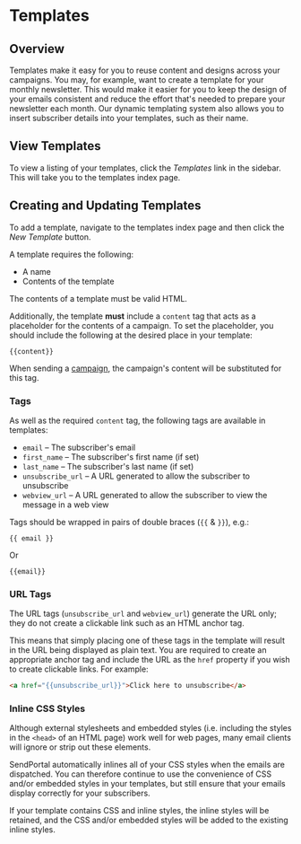 # Templates

## Overview

Templates make it easy for you to reuse content and designs across your campaigns. You may, for example, want to create a template for your monthly newsletter. This would make it easier for you to keep the design of your emails consistent and reduce the effort that's needed to prepare your newsletter each month. Our dynamic templating system also allows you to insert subscriber details into your templates, such as their name.

## View Templates

To view a listing of your templates, click the _Templates_ link in the sidebar. This will take you to the templates index page.

## Creating and Updating Templates

To add a template, navigate to the templates index page and then click the _New Template_ button.

A template requires the following:

- A name
- Contents of the template

The contents of a template must be valid HTML.

Additionally, the template **must** include a `content` tag that acts as a placeholder for the contents of a campaign. To set the placeholder, you should include the following at the desired place in your template:

```
{{content}}
```

When sending a [campaign](/docs/v1/features/campaigns), the campaign's content will be substituted for this tag.

### Tags

As well as the required `content` tag, the following tags are available in templates:

- `email` – The subscriber's email
- `first_name` – The subscriber's first name (if set)
- `last_name` – The subscriber's last name (if set)
- `unsubscribe_url` – A URL generated to allow the subscriber to unsubscribe
- `webview_url` – A URL generated to allow the subscriber to view the message in a web view

Tags should be wrapped in pairs of double braces (`{{` & `}}`), e.g.:

```
{{ email }}
```

Or

```
{{email}}
```

### URL Tags

The URL tags (`unsubscribe_url` and `webview_url`) generate the URL only; they do not create a clickable link such as an HTML anchor tag.

This means that simply placing one of these tags in the template will result in the URL being displayed as plain text. You are required to create an appropriate anchor tag and include the URL as the `href` property if you wish to create clickable links. For example:

```html
<a href="{{unsubscribe_url}}">Click here to unsubscribe</a>
```

### Inline CSS Styles

Although external stylesheets and embedded styles (i.e. including the styles in the `<head>` of an HTML page) work well for web pages, many email clients will ignore or strip out these elements.

SendPortal automatically inlines all of your CSS styles when the emails are dispatched. You can therefore continue to use the convenience of CSS and/or embedded styles in your templates, but still ensure that your emails display correctly for your subscribers.

If your template contains CSS and inline styles, the inline styles will be retained, and the CSS and/or embedded styles will be added to the existing inline styles.
